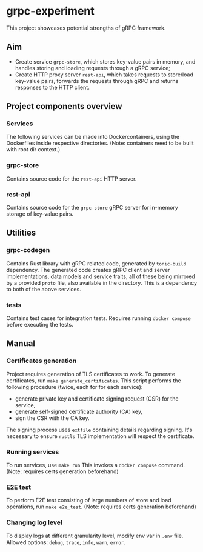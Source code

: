# grpc-experiment
This project showcases potential strengths of gRPC framework.

## Aim
- Create service `grpc-store`, which stores key-value pairs in memory, and handles storing and loading requests through a gRPC service;
- Create HTTP proxy server `rest-api`, which takes requests to store/load key-value pairs, forwards the requests through gRPC and returns responses to the HTTP client.

## Project components overview
### Services
The following services can be made into Dockercontainers, using the Dockerfiles inside respective directories.
(Note: containers need to be built with root dir context.)
### grpc-store
Contains source code for the `rest-api` HTTP server.
### rest-api
Contains source code for the `grpc-store` gRPC server for in-memory storage of key-value pairs.

## Utilities
### grpc-codegen
Contains Rust library with gRPC related code, generated by `tonic-build` dependency.
The generated code creates gRPC client and server implementations, data models and service traits, all of these being mirrored
by a provided `proto` file, also available in the directory.
This is a dependency to both of the above services.
### tests
Contains test cases for integration tests. Requires running `docker compose` before executing the tests.

## Manual

### Certificates generation
Project requires generation of TLS certificates to work.
To generate certificates, run `make generate_certificates`.
This script performs the following procedure (twice, each for for each service):
- generate private key and certificate signing request (CSR) for the service,
- generate self-signed certificate authority (CA) key,
- sign the CSR with the CA key.

The signing process uses `extfile` containing details regarding signing. 
It's necessary to ensure `rustls` TLS implementation will respect the certificate.

### Running services
To run services, use `make run` This invokes a `docker compose` command.
(Note: requires certs generation beforehand)

### E2E test
To perform E2E test consisting of large numbers of store and load operations, 
run `make e2e_test`.
(Note: requires certs generation beforehand)

### Changing log level
To display logs at different granularity level, modify env var in `.env` file.
Allowed options: `debug`, `trace`, `info`, `warn`, `error`.

